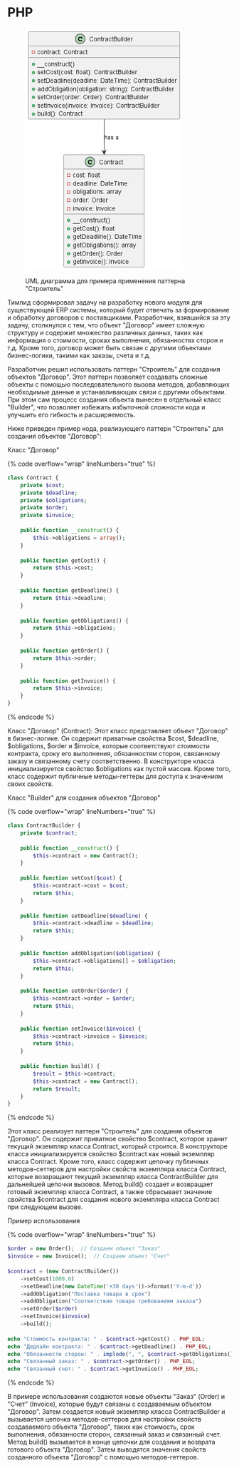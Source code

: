 # PHP

<figure><img src="../../../../../.gitbook/assets/image (1) (1) (1) (1) (1) (1) (1).png" alt=""><figcaption><p>UML диаграмма для примера применения паттерна "Строитель"</p></figcaption></figure>

Тимлид сформировал задачу на разработку нового модуля для существующей ERP системы, который будет отвечать за формирование и обработку договоров с поставщиками. Разработчик, взявшийся за эту задачу, столкнулся с тем, что объект "Договор" имеет сложную структуру и содержит множество различных данных, таких как информация о стоимости, сроках выполнения, обязанностях сторон и т.д. Кроме того, договор может быть связан с другими объектами бизнес-логики, такими как заказы, счета и т.д.

Разработчик решил использовать паттерн "Строитель" для создания объектов "Договор". Этот паттерн позволяет создавать сложные объекты с помощью последовательного вызова методов, добавляющих необходимые данные и устанавливающих связи с другими объектами. При этом сам процесс создания объекта вынесен в отдельный класс "Builder", что позволяет избежать избыточной сложности кода и улучшить его гибкость и расширяемость.

Ниже приведен пример кода, реализующего паттерн "Строитель" для создания объектов "Договор":

Класс "Договор"

{% code overflow="wrap" lineNumbers="true" %}
```php
class Contract {
    private $cost;
    private $deadline;
    private $obligations;
    private $order;
    private $invoice;

    public function __construct() {
        $this->obligations = array();
    }

    public function getCost() {
        return $this->cost;
    }

    public function getDeadline() {
        return $this->deadline;
    }

    public function getObligations() {
        return $this->obligations;
    }

    public function getOrder() {
        return $this->order;
    }

    public function getInvoice() {
        return $this->invoice;
    }
}
```
{% endcode %}

Класс "Договор" (Contract): Этот класс представляет объект "Договор" в бизнес-логике. Он содержит приватные свойства $cost, $deadline, $obligations, $order и $invoice, которые соответствуют стоимости контракта, сроку его выполнения, обязанностям сторон, связанному заказу и связанному счету соответственно. В конструкторе класса инициализируется свойство $obligations как пустой массив. Кроме того, класс содержит публичные методы-геттеры для доступа к значениям своих свойств.&#x20;

Класс "Builder" для создания объектов "Договор"

{% code overflow="wrap" lineNumbers="true" %}
```php
class ContractBuilder {
    private $contract;

    public function __construct() {
        $this->contract = new Contract();
    }

    public function setCost($cost) {
        $this->contract->cost = $cost;
        return $this;
    }

    public function setDeadline($deadline) {
        $this->contract->deadline = $deadline;
        return $this;
    }

    public function addObligation($obligation) {
        $this->contract->obligations[] = $obligation;
        return $this;
    }

    public function setOrder($order) {
        $this->contract->order = $order;
        return $this;
    }

    public function setInvoice($invoice) {
        $this->contract->invoice = $invoice;
        return $this;
    }

    public function build() {
        $result = $this->contract;
        $this->contract = new Contract();  
        return $result;
    }
}
```
{% endcode %}

Этот класс реализует паттерн "Строитель" для создания объектов "Договор". Он содержит приватное свойство $contract, которое хранит текущий экземпляр класса Contract, который строится. В конструкторе класса инициализируется свойство $contract как новый экземпляр класса Contract. Кроме того, класс содержит цепочку публичных методов-сеттеров для настройки свойств экземпляра класса Contract, которые возвращают текущий экземпляр класса ContractBuilder для дальнейшей цепочки вызовов. Метод build() создает и возвращает готовый экземпляр класса Contract, а также сбрасывает значение свойства $contract для создания нового экземпляра класса Contract при следующем вызове.

Пример использования

{% code overflow="wrap" lineNumbers="true" %}
```php
$order = new Order();  // Создаем объект "Заказ"
$invoice = new Invoice();  // Создаем объект "Счет"

$contract = (new ContractBuilder())
    ->setCost(1000.0)
    ->setDeadline(new DateTime('+30 days'))->format('Y-m-d'))
    ->addObligation("Поставка товара в срок")
    ->addObligation("Соответствие товара требованиям заказа")
    ->setOrder($order)
    ->setInvoice($invoice)
    ->build();

echo "Стоимость контракта: " . $contract->getCost() . PHP_EOL;
echo "Дедлайн контракта: " . $contract->getDeadline() . PHP_EOL;
echo "Обязанности сторон: " . implode(", ", $contract->getObligations()) . PHP_EOL;
echo "Связанный заказ: " . $contract->getOrder() . PHP_EOL;
echo "Связанный счет: " . $contract->getInvoice() . PHP_EOL;
```
{% endcode %}

В примере использования создаются новые объекты "Заказ" (Order) и "Счет" (Invoice), которые будут связаны с создаваемым объектом "Договор". Затем создается новый экземпляр класса ContractBuilder и вызывается цепочка методов-сеттеров для настройки свойств создаваемого объекта "Договор", таких как стоимость, срок выполнения, обязанности сторон, связанный заказ и связанный счет. Метод build() вызывается в конце цепочки для создания и возврата готового объекта "Договор". Затем выводятся значения свойств созданного объекта "Договор" с помощью методов-геттеров.
